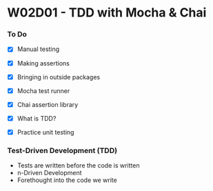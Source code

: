 # W02D01 - TDD with Mocha & Chai

### To Do
- [x] Manual testing
- [x] Making assertions
- [x] Bringing in outside packages
- [x] Mocha test runner
- [x] Chai assertion library
- [x] What is TDD?
- [x] Practice unit testing


### Test-Driven Development (TDD)
* Tests are written before the code is written
* n-Driven Development
* Forethought into the code we write
